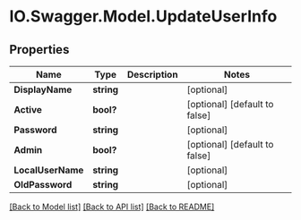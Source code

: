 # IO.Swagger.Model.UpdateUserInfo
## Properties

Name | Type | Description | Notes
------------ | ------------- | ------------- | -------------
**DisplayName** | **string** |  | [optional] 
**Active** | **bool?** |  | [optional] [default to false]
**Password** | **string** |  | [optional] 
**Admin** | **bool?** |  | [optional] [default to false]
**LocalUserName** | **string** |  | [optional] 
**OldPassword** | **string** |  | [optional] 

[[Back to Model list]](../README.md#documentation-for-models) [[Back to API list]](../README.md#documentation-for-api-endpoints) [[Back to README]](../README.md)

